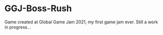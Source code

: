 # GGJ-Boss-Rush
Game created at Global Game Jam 2021, my first game jam ever. Still a work in progress...
